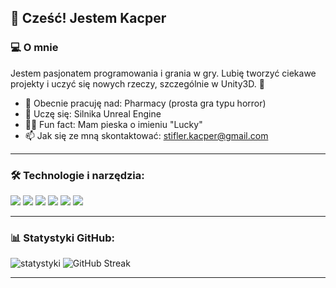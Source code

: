 ## 👋 Cześć! Jestem Kacper 

### 💻 O mnie
Jestem pasjonatem programowania i grania w gry. Lubię tworzyć ciekawe projekty i uczyć się nowych rzeczy, szczególnie w Unity3D. 🚀

- 🔭 Obecnie pracuję nad: Pharmacy (prosta gra typu horror)
- 🌱 Uczę się: Silnika Unreal Engine
- 🐕‍🦺 Fun fact: Mam pieska o imieniu "Lucky"
- 📫 Jak się ze mną skontaktować: stifler.kacper@gmail.com

---

### 🛠️ Technologie i narzędzia:
<p>
   <img src="https://img.shields.io/badge/C%23-239120?style=for-the-badge&logo=c-sharp&logoColor=white" />
  <img src="https://img.shields.io/badge/Unity-100000?style=for-the-badge&logo=unity&logoColor=white" />
  <img src="https://img.shields.io/badge/Python-3776AB?style=for-the-badge&logo=python&logoColor=white" />
  <img src="https://img.shields.io/badge/JavaScript-F7DF1E?style=for-the-badge&logo=javascript&logoColor=black" />
  <img src="https://img.shields.io/badge/React-20232A?style=for-the-badge&logo=react&logoColor=61DAFB" />
  <img src="https://img.shields.io/badge/Git-F05032?style=for-the-badge&logo=git&logoColor=white" />
</p>

---

### 📊 Statystyki GitHub:
<p>
  <img src="https://github-readme-stats.vercel.app/api?username=pontonx&show_icons=true&theme=radical" alt="statystyki"/>
  <img src="https://github-readme-streak-stats.herokuapp.com?user=pontonx&theme=dark" alt="GitHub Streak" />
</p>

---
